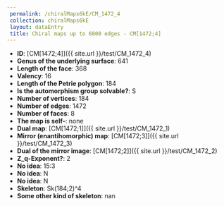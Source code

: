 ```yaml
--- 
 permalink: /chiralMaps6kE/CM_1472_4 
 collection: chiralMaps6kE
 layout: dataEntry
 title: Chiral maps up to 6000 edges - CM[1472;4]
---
```


- **ID**: [CM[1472;4]]({{ site.url }}/test/CM_1472_4)
- **Genus of the underlying surface**: 641
- **Length of the face**: 368
- **Valency**: 16
- **Length of the Petrie polygon**: 184
- **Is the automorphism group solvable?**: S
- **Number of vertices**: 184
- **Number of edges**: 1472
- **Number of faces**: 8
- **The map is self-**: none
- **Dual map**: [CM[1472;1]]({{ site.url }}/test/CM_1472_1)
- **Mirror (enantihomorphic) map**: [CM[1472;3]]({{ site.url }}/test/CM_1472_3)
- **Dual of the mirror image**: [CM[1472;2]]({{ site.url }}/test/CM_1472_2)
- **Z_q-Exponent?**: 2
- **No idea**:  15:3
- **No idea**: N
- **No idea**: N
- **Skeleton**: Sk(184;2)^4
- **Some other kind of skeleton**: nan
